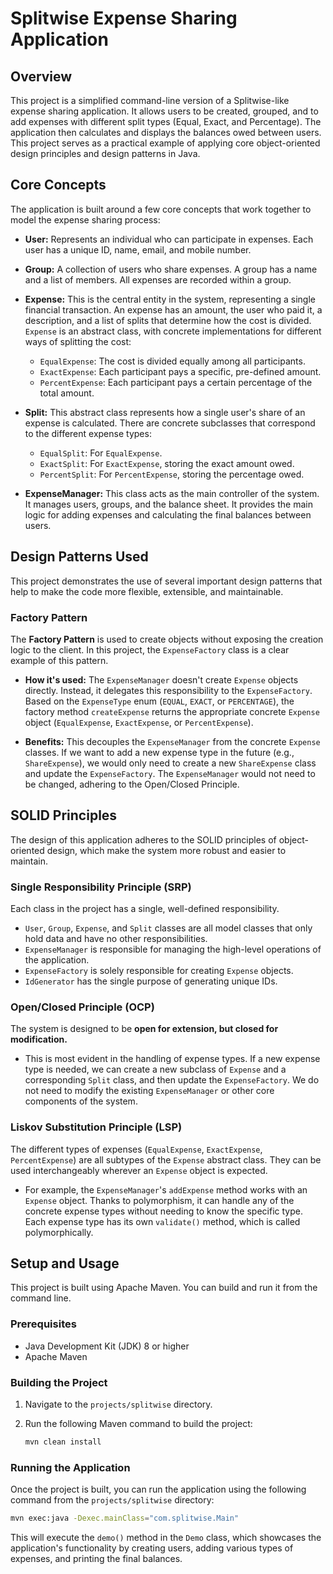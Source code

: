 # Splitwise Expense Sharing Application

## Overview

This project is a simplified command-line version of a Splitwise-like expense sharing application. It allows users to be created, grouped, and to add expenses with different split types (Equal, Exact, and Percentage). The application then calculates and displays the balances owed between users. This project serves as a practical example of applying core object-oriented design principles and design patterns in Java.

## Core Concepts

The application is built around a few core concepts that work together to model the expense sharing process:

*   **User:** Represents an individual who can participate in expenses. Each user has a unique ID, name, email, and mobile number.

*   **Group:** A collection of users who share expenses. A group has a name and a list of members. All expenses are recorded within a group.

*   **Expense:** This is the central entity in the system, representing a single financial transaction. An expense has an amount, the user who paid it, a description, and a list of splits that determine how the cost is divided. `Expense` is an abstract class, with concrete implementations for different ways of splitting the cost:
    *   `EqualExpense`: The cost is divided equally among all participants.
    *   `ExactExpense`: Each participant pays a specific, pre-defined amount.
    *   `PercentExpense`: Each participant pays a certain percentage of the total amount.

*   **Split:** This abstract class represents how a single user's share of an expense is calculated. There are concrete subclasses that correspond to the different expense types:
    *   `EqualSplit`: For `EqualExpense`.
    *   `ExactSplit`: For `ExactExpense`, storing the exact amount owed.
    *   `PercentSplit`: For `PercentExpense`, storing the percentage owed.

*   **ExpenseManager:** This class acts as the main controller of the system. It manages users, groups, and the balance sheet. It provides the main logic for adding expenses and calculating the final balances between users.

## Design Patterns Used

This project demonstrates the use of several important design patterns that help to make the code more flexible, extensible, and maintainable.

### Factory Pattern

The **Factory Pattern** is used to create objects without exposing the creation logic to the client. In this project, the `ExpenseFactory` class is a clear example of this pattern.

*   **How it's used:** The `ExpenseManager` doesn't create `Expense` objects directly. Instead, it delegates this responsibility to the `ExpenseFactory`. Based on the `ExpenseType` enum (`EQUAL`, `EXACT`, or `PERCENTAGE`), the factory method `createExpense` returns the appropriate concrete `Expense` object (`EqualExpense`, `ExactExpense`, or `PercentExpense`).

*   **Benefits:** This decouples the `ExpenseManager` from the concrete `Expense` classes. If we want to add a new expense type in the future (e.g., `ShareExpense`), we would only need to create a new `ShareExpense` class and update the `ExpenseFactory`. The `ExpenseManager` would not need to be changed, adhering to the Open/Closed Principle.

## SOLID Principles

The design of this application adheres to the SOLID principles of object-oriented design, which make the system more robust and easier to maintain.

### Single Responsibility Principle (SRP)

Each class in the project has a single, well-defined responsibility.

*   `User`, `Group`, `Expense`, and `Split` classes are all model classes that only hold data and have no other responsibilities.
*   `ExpenseManager` is responsible for managing the high-level operations of the application.
*   `ExpenseFactory` is solely responsible for creating `Expense` objects.
*   `IdGenerator` has the single purpose of generating unique IDs.

### Open/Closed Principle (OCP)

The system is designed to be **open for extension, but closed for modification.**

*   This is most evident in the handling of expense types. If a new expense type is needed, we can create a new subclass of `Expense` and a corresponding `Split` class, and then update the `ExpenseFactory`. We do not need to modify the existing `ExpenseManager` or other core components of the system.

### Liskov Substitution Principle (LSP)

The different types of expenses (`EqualExpense`, `ExactExpense`, `PercentExpense`) are all subtypes of the `Expense` abstract class. They can be used interchangeably wherever an `Expense` object is expected.

*   For example, the `ExpenseManager`'s `addExpense` method works with an `Expense` object. Thanks to polymorphism, it can handle any of the concrete expense types without needing to know the specific type. Each expense type has its own `validate()` method, which is called polymorphically.

## Setup and Usage

This project is built using Apache Maven. You can build and run it from the command line.

### Prerequisites

*   Java Development Kit (JDK) 8 or higher
*   Apache Maven

### Building the Project

1.  Navigate to the `projects/splitwise` directory.
2.  Run the following Maven command to build the project:

    ```sh
    mvn clean install
    ```

### Running the Application

Once the project is built, you can run the application using the following command from the `projects/splitwise` directory:

```sh
mvn exec:java -Dexec.mainClass="com.splitwise.Main"
```

This will execute the `demo()` method in the `Demo` class, which showcases the application's functionality by creating users, adding various types of expenses, and printing the final balances.
